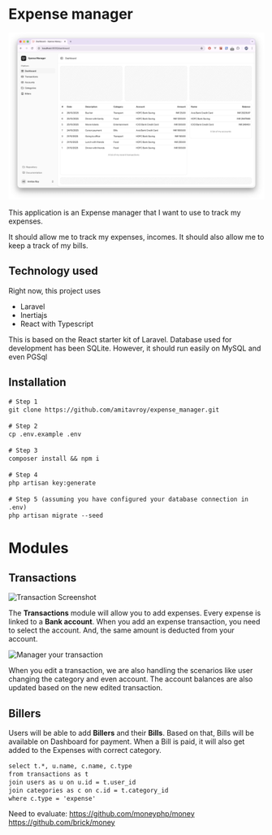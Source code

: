 # Expense manager

![Xpense Manager](https://raw.githubusercontent.com/amitavroy/expense_manager/main/docs/Dashboard-1.jpg)

This application is an Expense manager that I want to use to track my expenses. 

It should allow me to track my expenses, incomes. It should also allow me to keep a track of my bills.

## Technology used

Right now, this project uses 
- Laravel 
- Inertiajs 
- React with Typescript

This is based on the React starter kit of Laravel.
Database used for development has been SQLite. However, it should run easily on MySQL and even PGSql

## Installation

```
# Step 1
git clone https://github.com/amitavroy/expense_manager.git

# Step 2
cp .env.example .env

# Step 3
composer install && npm i

# Step 4
php artisan key:generate

# Step 5 (assuming you have configured your database connection in .env)
php artisan migrate --seed
```

# Modules 

## Transactions 

![Transaction Screenshot](https://raw.githubusercontent.com/amitavroy/expense_manager/main/docs/Screenshot%202025-10-26%20at%201.07.54%E2%80%AFPM.jpg)

The **Transactions** module will allow you to add expenses. Every expense is linked to a **Bank account**. When you add an expense transaction, you need to select the account. And, the same amount is deducted from your account.

![Manager your transaction](https://raw.githubusercontent.com/amitavroy/expense_manager/refs/heads/main/docs/Screenshot%202025-10-26%20at%201.08.03%E2%80%AFPM.jpg)

When you edit a transaction, we are also handling the scenarios like user changing the category and even account. The account balances are also updated based on the new edited transaction.

## Billers

Users will be able to add **Billers** and their **Bills**. Based on that, Bills will be available on Dashboard for payment. When a Bill is paid, it will also get added to the Expenses with correct category.


```
select t.*, u.name, c.name, c.type
from transactions as t
join users as u on u.id = t.user_id
join categories as c on c.id = t.category_id
where c.type = 'expense'
```

Need to evaluate:
https://github.com/moneyphp/money
https://github.com/brick/money

